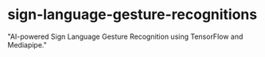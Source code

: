 # sign-language-gesture-recognitions
"AI-powered Sign Language Gesture Recognition using TensorFlow and Mediapipe."
